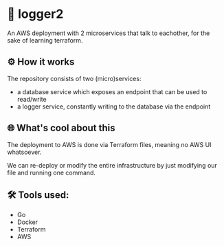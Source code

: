 # 🚀 logger2

An AWS deployment with 2 microservices that talk to eachother, for the sake of learning terraform.

## ⚙️ How it works

The repository consists of two (micro)services:

- a database service which exposes an endpoint that can be used to read/write
- a logger service, constantly writing to the database via the endpoint

## 🌐 What's cool about this

The deployment to AWS is done via Terraform files, meaning no AWS UI whatsoever.

We can re-deploy or modify the entire infrastructure by just modifying our file and running one command.

## 🛠️ Tools used:

- Go
- Docker
- Terraform
- AWS
